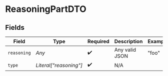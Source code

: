 # ReasoningPartDTO


## Fields

| Field                  | Type                   | Required               | Description            | Example                |
| ---------------------- | ---------------------- | ---------------------- | ---------------------- | ---------------------- |
| `reasoning`            | *Any*                  | :heavy_check_mark:     | Any valid JSON         | "foo"                  |
| `type`                 | *Literal["reasoning"]* | :heavy_check_mark:     | N/A                    |                        |